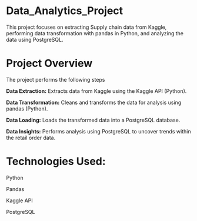 # Data_Analytics_Project

This project focuses on extracting Supply chain data from Kaggle, performing data transformation with pandas in Python, and analyzing the data using PostgreSQL.

# **Project Overview**

The project performs the following steps

**Data Extraction:** Extracts data from Kaggle using the Kaggle API (Python).

**Data Transformation:** Cleans and transforms the data for analysis using pandas (Python).

**Data Loading:** Loads the transformed data into a PostgreSQL database.

**Data Insights:** Performs analysis using PostgreSQL to uncover trends within the retail order data.

# **Technologies Used:**

Python

Pandas

Kaggle API 

PostgreSQL

